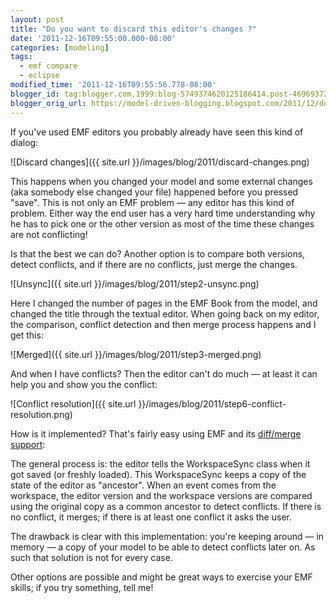 ```yaml
---
layout: post
title: "Do you want to discard this editor's changes ?"
date: '2011-12-16T09:55:00.000-08:00'
categories: [modeling]
tags:
  - emf compare
  - eclipse
modified_time: '2011-12-16T09:55:56.778-08:00'
blogger_id: tag:blogger.com,1999:blog-5749374620125186414.post-4696937203004590569
blogger_orig_url: https://model-driven-blogging.blogspot.com/2011/12/do-you-want-to-discard-this-editors.html
---
```


If you've used EMF editors you probably already have seen this kind of dialog:

![Discard changes]({{ site.url }}/images/blog/2011/discard-changes.png)

This happens when you changed your model and some external changes (aka somebody else changed your file) happened before you pressed "save". This is not only an EMF problem — any editor has this kind of problem. Either way the end user has a very hard time understanding why he has to pick one or the other version as most of the time these changes are not conflicting!

Is that the best we can do? Another option is to compare both versions, detect conflicts, and if there are no conflicts, just merge the changes.

![Unsync]({{ site.url }}/images/blog/2011/step2-unsync.png)

Here I changed the number of pages in the EMF Book from the model, and changed the title through the textual editor. When going back on my editor, the comparison, conflict detection and then merge process happens and I get this:

![Merged]({{ site.url }}/images/blog/2011/step3-merged.png)

And when I have conflicts? Then the editor can't do much — at least it can help you and show you the conflict:

![Conflict resolution]({{ site.url }}/images/blog/2011/step6-conflict-resolution.png)

How is it implemented? That's fairly easy using EMF and its [diff/merge support](https://www.eclipse.dev/emf/compare/):

<script src="https://gist.github.com/cbrun/1487029.js"></script>

The general process is: the editor tells the WorkspaceSync class when it got saved (or freshly loaded). This WorkspaceSync keeps a copy of the state of the editor as "ancestor". When an event comes from the workspace, the editor version and the workspace versions are compared using the original copy as a common ancestor to detect conflicts. If there is no conflict, it merges; if there is at least one conflict it asks the user.

The drawback is clear with this implementation: you're keeping around — in memory — a copy of your model to be able to detect conflicts later on. As such that solution is not for every case.

Other options are possible and might be great ways to exercise your EMF skills; if you try something, tell me!

